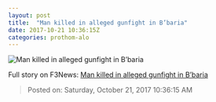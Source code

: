 ```yaml
---
layout: post
title:  "Man killed in alleged gunfight in B’baria"
date: 2017-10-21 10:36:15Z
categories: prothom-alo
---
```


![Man killed in alleged gunfight in B’baria](http://en.prothom-alo.com/contents/cache/images/1200x630x1/uploads/media/2017/10/21/c87b308bd5315aa6815dabe8b799775d-Untitled-4.jpg?jadewits_media_id=152799)




Full story on F3News: [Man killed in alleged gunfight in B’baria](http://www.f3nws.com/n/puKdCJ)

> Posted on: Saturday, October 21, 2017 10:36:15 AM
